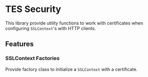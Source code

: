 # TES Security

This library provide utility functions to work with certificates when configuring `SSLContext`'s
with HTTP clients.

## Features

### SSLContext Factories

Provide factory class to initialize a `SSLContext` with a certificate.
